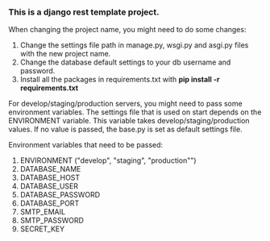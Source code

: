 <h3>This is a django rest template project.</h3>

When changing the project name, you might need to do some changes:
1. Change the settings file path in manage.py, wsgi.py and asgi.py files with the new project name.
2. Change the database default settings to your db username and password.
3. Install all the packages in requirements.txt with <b>pip install -r requirements.txt</b>

For develop/staging/production servers, you might need to pass some environment variables. The settings file that is 
used on start depends on the ENVIRONMENT variable. This variable takes develop/staging/production values. If no value
is passed, the base.py is set as default settings file.

Environment variables that need to be passed:
1. ENVIRONMENT ("develop", "staging", "production"")
2. DATABASE_NAME
3. DATABASE_HOST
4. DATABASE_USER
5. DATABASE_PASSWORD
6. DATABASE_PORT
7. SMTP_EMAIL
8. SMTP_PASSWORD
9. SECRET_KEY